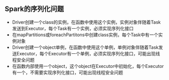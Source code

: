 ## Spark的序列化问题

- Driver创建一个class的实例，在函数中使用这个实例，实例对象伴随着Task发送到Executor，每个Task有一个实例，必须实现序列化接口
- 在mapPartitions或foreachPartitons中创建class实例，每个Task中有一个实例对象
- Driver创建一个object单例，在函数中使用这个单例，单例对象伴随着Task发送Executor，每个Executor有一个单例，必须实现序列化接口，可能出现线程安全问题
- 在函数内部使用一个object，这个object在Executor中初始化，每个Executor有一个，不需要实现序列化接口，可能出现线程安全问题